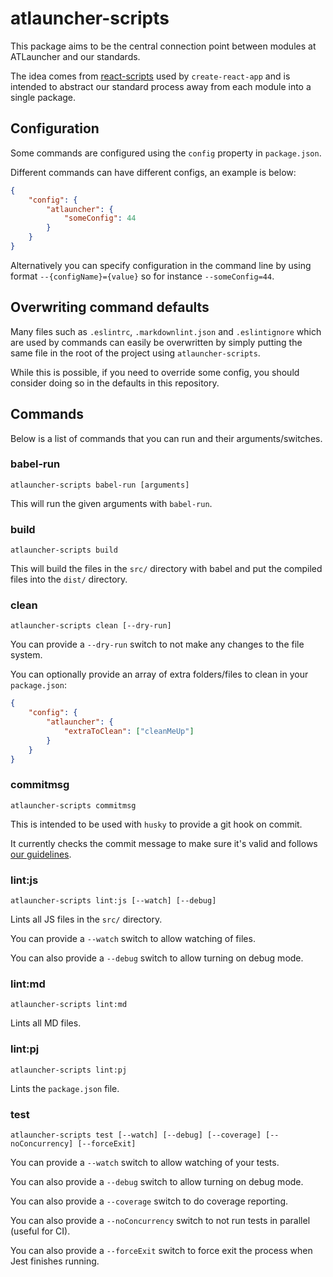 # atlauncher-scripts

This package aims to be the central connection point between modules at ATLauncher and our
standards.

The idea comes from [react-scripts](https://github.com/facebookincubator/create-react-app)
used by `create-react-app` and is intended to abstract our standard process away from each module
into a single package.

## Configuration

Some commands are configured using the `config` property in `package.json`.

Different commands can have different configs, an example is below:

```json
{
    "config": {
        "atlauncher": {
            "someConfig": 44
        }
    }
}
```

Alternatively you can specify configuration in the command line by using format
`--{configName}={value}` so for instance `--someConfig=44`.

## Overwriting command defaults

Many files such as `.eslintrc`, `.markdownlint.json` and `.eslintignore` which are used by commands
can easily be overwritten by simply putting the same file in the root of the project using
`atlauncher-scripts`.

While this is possible, if you need to override some config, you should consider doing so in the
defaults in this repository.

## Commands

Below is a list of commands that you can run and their arguments/switches.

### babel-run

`atlauncher-scripts babel-run [arguments]`

This will run the given arguments with `babel-run`.

### build

`atlauncher-scripts build`

This will build the files in the `src/` directory with babel and put the compiled files into the `dist/` directory.

### clean

`atlauncher-scripts clean [--dry-run]`

You can provide a `--dry-run` switch to not make any changes to the file system.

You can optionally provide an array of extra folders/files to clean in your `package.json`:

```json
{
    "config": {
        "atlauncher": {
            "extraToClean": ["cleanMeUp"]
        }
    }
}
```

### commitmsg

`atlauncher-scripts commitmsg`

This is intended to be used with `husky` to provide a git hook on commit.

It currently checks the commit message to make sure it's valid and follows
[our guidelines](https://github.com/ATLauncher/style-guide/blob/master/commitlint-config-atlauncher/README.md).

### lint:js

`atlauncher-scripts lint:js [--watch] [--debug]`

Lints all JS files in the `src/` directory.

You can provide a `--watch` switch to allow watching of files.

You can also provide a `--debug` switch to allow turning on debug mode.

### lint:md

`atlauncher-scripts lint:md`

Lints all MD files.

### lint:pj

`atlauncher-scripts lint:pj`

Lints the `package.json` file.

### test

`atlauncher-scripts test [--watch] [--debug] [--coverage] [--noConcurrency] [--forceExit]`

You can provide a `--watch` switch to allow watching of your tests.

You can also provide a `--debug` switch to allow turning on debug mode.

You can also provide a `--coverage` switch to do coverage reporting.

You can also provide a `--noConcurrency` switch to not run tests in parallel (useful for CI).

You can also provide a `--forceExit` switch to force exit the process when Jest finishes running.
